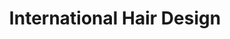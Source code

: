 ---
title: "International Hair Design"
url: /greenville/international-hair-design/
shop: hairdresser
---